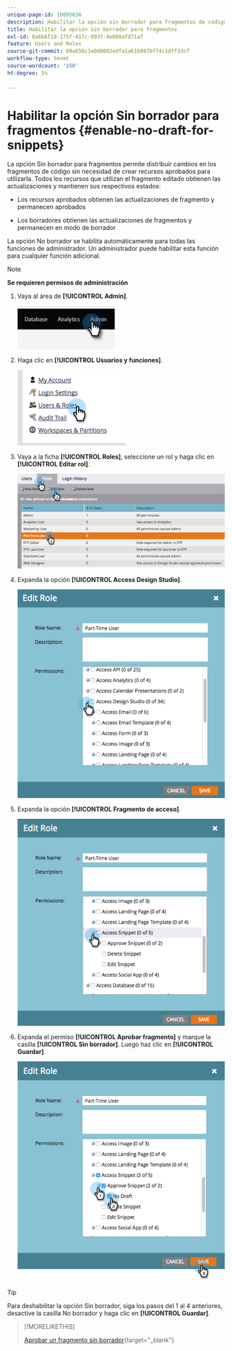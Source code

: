 ```yaml
---
unique-page-id: 10095636
description: Habilitar la opción sin borrador para fragmentos de código - Documentos de Marketo - Documentación del producto
title: Habilitar la opción Sin borrador para fragmentos
exl-id: 8a6b6f18-175f-417c-9937-4e000afd71af
feature: Users and Roles
source-git-commit: 09a656c3a0d0002edfa1a61b987bff4c1dff33cf
workflow-type: tm+mt
source-wordcount: '150'
ht-degree: 5%

---
```


# Habilitar la opción Sin borrador para fragmentos {#enable-no-draft-for-snippets}

La opción Sin borrador para fragmentos permite distribuir cambios en los fragmentos de código sin necesidad de crear recursos aprobados para utilizarla. Todos los recursos que utilizan el fragmento editado obtienen las actualizaciones y mantienen sus respectivos estados:

* Los recursos aprobados obtienen las actualizaciones de fragmento y permanecen aprobados

* Los borradores obtienen las actualizaciones de fragmentos y permanecen en modo de borrador

La opción No borrador se habilita automáticamente para todas las funciones de administrador. Un administrador puede habilitar esta función para cualquier función adicional.

>[!NOTE]
>
>**Se requieren permisos de administración**

1. Vaya al área de **[!UICONTROL Admin]**.

   ![](assets/enable-no-draft-for-snippets-1.png)

1. Haga clic en **[!UICONTROL Usuarios y funciones]**.

   ![](assets/enable-no-draft-for-snippets-2.png)

1. Vaya a la ficha **[!UICONTROL Roles]**, seleccione un rol y haga clic en **[!UICONTROL Editar rol]**.

   ![](assets/enable-no-draft-for-snippets-3.png)

1. Expanda la opción **[!UICONTROL Access Design Studio]**.

   ![](assets/enable-no-draft-for-snippets-4.png)

1. Expanda la opción **[!UICONTROL Fragmento de acceso]**.

   ![](assets/enable-no-draft-for-snippets-5.png)

1. Expanda el permiso **[!UICONTROL Aprobar fragmento]** y marque la casilla **[!UICONTROL Sin borrador]**. Luego haz clic en **[!UICONTROL Guardar]**.

   ![](assets/enable-no-draft-for-snippets-6.png)

>[!TIP]
>
>Para deshabilitar la opción Sin borrador, siga los pasos del 1 al 4 anteriores, desactive la casilla No borrador y haga clic en **[!UICONTROL Guardar]**.

>[!MORELIKETHIS]
>
>[Aprobar un fragmento sin borrador](/help/marketo/product-docs/personalization/segmentation-and-snippets/snippets/approve-a-snippet-with-no-draft.md){target="_blank"}
